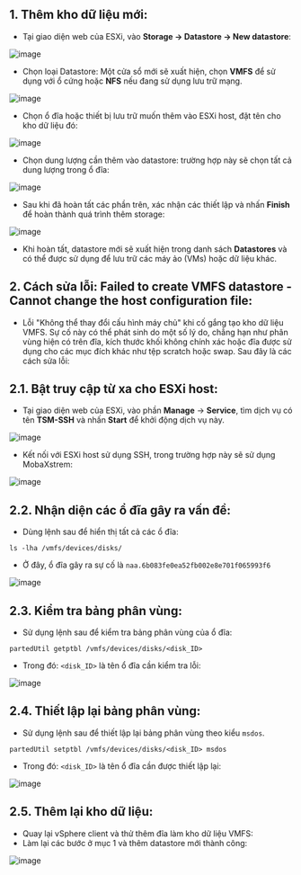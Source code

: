 ## 1. Thêm kho dữ liệu mới:
- Tại giao diện web của ESXi, vào **Storage -> Datastore -> New datastore**:

![image](https://github.com/user-attachments/assets/646cecef-3de3-4a80-807f-e93672c65b0c)

- Chọn loại Datastore: Một cửa sổ mới sẽ xuất hiện, chọn **VMFS** để sử dụng với ổ cứng hoặc **NFS** nếu đang sử dụng lưu trữ mạng.

![image](https://github.com/user-attachments/assets/1f9acbcd-6340-483b-89a8-6783ab391ce6)

- Chọn ổ đĩa hoặc thiết bị lưu trữ muốn thêm vào ESXi host, đặt tên cho kho dữ liệu đó:

![image](https://github.com/user-attachments/assets/baf544f8-acf3-4d4e-bfdf-250c89690cb8)

- Chọn dung lượng cần thêm vào datastore: trường hợp này sẽ chọn tất cả dung lượng trong ổ đĩa:

![image](https://github.com/user-attachments/assets/2f76e91f-aefc-4613-860a-f6a6ce1232e5)

- Sau khi đã hoàn tất các phần trên, xác nhận các thiết lập và nhấn **Finish** để hoàn thành quá trình thêm storage:

![image](https://github.com/user-attachments/assets/a6dd308e-ed4a-4846-9e94-def4c8f58238)

- Khi hoàn tất, datastore mới sẽ xuất hiện trong danh sách **Datastores** và có thể được sử dụng để lưu trữ các máy ảo (VMs) hoặc dữ liệu khác. 

## 2. Cách sửa lỗi: Failed to create VMFS datastore - Cannot change the host configuration file:
- Lỗi "Không thể thay đổi cấu hình máy chủ" khi cố gắng tạo kho dữ liệu VMFS. Sự cố này có thể phát sinh do một số lý do, chẳng hạn như phân vùng hiện có trên đĩa, kích thước khối không chính xác hoặc đĩa được sử dụng cho các mục đích khác như tệp scratch hoặc swap. Sau đây là các cách sửa lỗi:
## 2.1. Bật truy cập từ xa cho ESXi host:
- Tại giao diện web của ESXi, vào phần **Manage** -> **Service**, tìm dịch vụ có tên **TSM-SSH** và nhấn **Start** để khởi động dịch vụ này.
  
![image](https://github.com/user-attachments/assets/73dde756-4c29-43fb-878c-81cf7d45b0f6)

- Kết nối với ESXi host sử dụng SSH, trong trường hợp này sẽ sử dụng MobaXstrem:
  
![image](https://github.com/user-attachments/assets/02ac02e9-34b6-4f52-9967-5c9cc084c8c6)

## 2.2. Nhận diện các ổ đĩa gây ra vấn đề: 
- Dùng lệnh sau để hiển thị tất cả các ổ đĩa:
```
ls -lha /vmfs/devices/disks/
```
- Ở đây, ổ đĩa gây ra sự cố là `naa.6b083fe0ea52fb002e8e701f065993f6`
  
![image](https://github.com/user-attachments/assets/90d2ce8c-482f-4ac0-9bcd-d6cb4d6f195a)

## 2.3. Kiểm tra bảng phân vùng:
- Sử dụng lệnh sau để kiểm tra bảng phân vùng của ổ đĩa:
```
partedUtil getptbl /vmfs/devices/disks/<disk_ID>
```
- Trong đó: `<disk_ID>` là tên ổ đĩa cần kiểm tra lỗi:
  
![image](https://github.com/user-attachments/assets/b674baf1-2ba0-424e-83c6-e354a89a5589)

## 2.4. Thiết lập lại bảng phân vùng:
- Sử dụng lệnh sau để thiết lập lại bảng phân vùng theo kiểu `msdos`.
```
partedUtil setptbl /vmfs/devices/disks/<disk_ID> msdos
```
- Trong đó: `<disk_ID>` là tên ổ đĩa cần được thiết lập lại:
  
![image](https://github.com/user-attachments/assets/2c2dc459-748a-4794-bb31-97d3c4d4553e)

## 2.5. Thêm lại kho dữ liệu:
- Quay lại vSphere client và thử thêm đĩa làm kho dữ liệu VMFS:
- Làm lại các bước ở mục 1 và thêm datastore mới thành công:
  
![image](https://github.com/user-attachments/assets/c8690536-1fa0-411b-9f95-927d5dbe8f2c)
